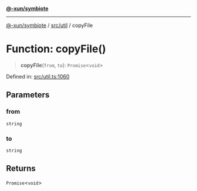[**@-xun/symbiote**](../../../README.md)

***

[@-xun/symbiote](../../../README.md) / [src/util](../README.md) / copyFile

# Function: copyFile()

> **copyFile**(`from`, `to`): `Promise`\<`void`\>

Defined in: [src/util.ts:1060](https://github.com/Xunnamius/symbiote/blob/150bd8f520450f76cdfe81296a884f439e925685/src/util.ts#L1060)

## Parameters

### from

`string`

### to

`string`

## Returns

`Promise`\<`void`\>
